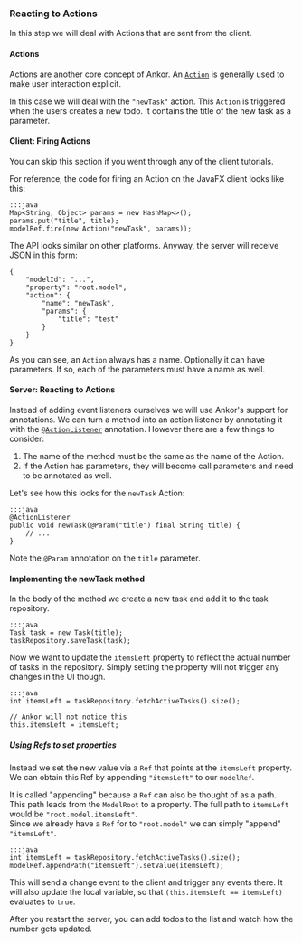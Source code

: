 ### Reacting to Actions

In this step we will deal with Actions that are sent from the client.

#### Actions

Actions are another core concept of Ankor.
An [`Action`][1] is generally used to make user interaction explicit.

In this case we will deal with the `"newTask"` action.
This `Action` is triggered when the users creates a new todo.
It contains the title of the new task as a parameter.

#### Client: Firing Actions

You can skip this section if you went through any of the client tutorials.

For reference, the code for firing an Action on the JavaFX client looks like this:

    :::java
    Map<String, Object> params = new HashMap<>();
    params.put("title", title);
    modelRef.fire(new Action("newTask", params));

The API looks similar on other platforms.
Anyway, the server will receive JSON in this form:

    {
        "modelId": "...",
        "property": "root.model",
        "action": {
            "name": "newTask",
            "params": {
                "title": "test"
            }
        }
    }

As you can see, an `Action` always has a name.
Optionally it can have parameters.
If so, each of the parameters must have a name as well.

#### Server: Reacting to Actions

Instead of adding event listeners ourselves we will use Ankor's support for annotations.
We can turn a method into an action listener by annotating it with the [`@ActionListener`][2] annotation.
However there are a few things to consider:

1. The name of the method must be the same as the name of the Action.
2. If the Action has parameters, they will become call parameters and need to be annotated as well.

Let's see how this looks for the `newTask` Action:

    :::java
    @ActionListener
    public void newTask(@Param("title") final String title) {
        // ...
    }

Note the `@Param` annotation on the `title` parameter.

#### Implementing the newTask method

In the body of the method we create a new task and add it to the task repository.

    :::java
    Task task = new Task(title);
    taskRepository.saveTask(task);

Now we want to update the `itemsLeft` property to reflect the actual number of tasks in the repository.
Simply setting the property will not trigger any changes in the UI though.

    :::java
    int itemsLeft = taskRepository.fetchActiveTasks().size();

    // Ankor will not notice this
    this.itemsLeft = itemsLeft;

##### Using Refs to set properties

Instead we set the new value via a `Ref` that points at the `itemsLeft` property.
We can obtain this Ref by appending `"itemsLeft"` to our `modelRef`.

It is called "appending" because a `Ref` can also be thought of as a path.
This path leads from the `ModelRoot` to a property.
The full path to `itemsLeft` would be `"root.model.itemsLeft"`.  
Since we already have a `Ref` for to `"root.model"` we can simply "append" `"itemsLeft"`.

    :::java
    int itemsLeft = taskRepository.fetchActiveTasks().size();
    modelRef.appendPath("itemsLeft").setValue(itemsLeft);

This will send a change event to the client and trigger any events there.
It will also update the local variable, so that `(this.itemsLeft == itemsLeft)` evaluates to `true`.

After you restart the server, you can add todos to the list and watch how the number gets updated.

[1]: http://ankor.io/static/javadoc/apidocs-0.3/at/irian/ankor/action/Action.html
[2]: http://ankor.io/static/javadoc/apidocs-0.3/at/irian/ankor/annotation/ActionListener.html

